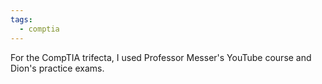 ```yaml
---
tags:
  - comptia
---
```



For the CompTIA trifecta, I used Professor Messer's YouTube course and Dion's practice exams.
